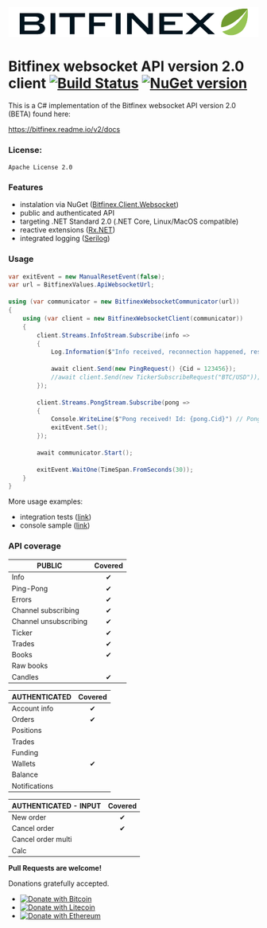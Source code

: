 ![Logo](bitfinex_logo.png)
# Bitfinex websocket API version 2.0 client [![Build Status](https://travis-ci.org/Marfusios/bitfinex-client-websocket.svg?branch=master)](https://travis-ci.org/Marfusios/bitfinex-client-websocket) [![NuGet version](https://badge.fury.io/nu/Bitfinex.Client.Websocket.svg)](https://badge.fury.io/nu/Bitfinex.Client.Websocket)

This is a C# implementation of the Bitfinex websocket API version 2.0 (BETA) found here:

https://bitfinex.readme.io/v2/docs

### License: 
    Apache License 2.0

### Features

* instalation via NuGet ([Bitfinex.Client.Websocket](https://www.nuget.org/packages/Bitfinex.Client.Websocket))
* public and authenticated API
* targeting .NET Standard 2.0 (.NET Core, Linux/MacOS compatible)
* reactive extensions ([Rx.NET](https://github.com/Reactive-Extensions/Rx.NET))
* integrated logging ([Serilog](https://serilog.net/))

### Usage

```csharp
var exitEvent = new ManualResetEvent(false);
var url = BitfinexValues.ApiWebsocketUrl;

using (var communicator = new BitfinexWebsocketCommunicator(url))
{
    using (var client = new BitfinexWebsocketClient(communicator))
    {
        client.Streams.InfoStream.Subscribe(info =>
        {
            Log.Information($"Info received, reconnection happened, resubscribing to streams");
            
            await client.Send(new PingRequest() {Cid = 123456});
            //await client.Send(new TickerSubscribeRequest("BTC/USD"));
        });

        client.Streams.PongStream.Subscribe(pong =>
        {
            Console.WriteLine($"Pong received! Id: {pong.Cid}") // Pong received! Id: 123456
            exitEvent.Set();
        });

        await communicator.Start();

        exitEvent.WaitOne(TimeSpan.FromSeconds(30));
    }
}
```

More usage examples:
* integration tests ([link](test_integration/Bitfinex.Client.Websocket.Tests.Integration))
* console sample ([link](test_integration/Bitfinex.Client.Websocket.Sample/Program.cs))

### API coverage

| PUBLIC                 |    Covered     |  
|------------------------|:--------------:|
| Info                   |  ✔            |
| Ping-Pong              |  ✔            |
| Errors                 |  ✔            |
| Channel subscribing    |  ✔            |
| Channel unsubscribing  |  ✔            |
| Ticker                 |  ✔            |
| Trades                 |  ✔            |
| Books                  |  ✔            |
| Raw books              |                |
| Candles                |  ✔            |

| AUTHENTICATED          |    Covered     |  
|------------------------|:--------------:|
| Account info           |  ✔            |
| Orders                 |  ✔            |
| Positions              |                |
| Trades                 |                |
| Funding                |                |
| Wallets                |  ✔            |
| Balance                |                |
| Notifications          |                |

| AUTHENTICATED - INPUT  |    Covered     |  
|------------------------|:--------------:|
| New order              |  ✔            |
| Cancel order           |  ✔            |
| Cancel order multi     |                |
| Calc                   |                |

**Pull Requests are welcome!**

Donations gratefully accepted.
* [![Donate with Bitcoin](https://en.cryptobadges.io/badge/small/1HfxKZhvm68qK3gE8bJAdDBWkcZ2AFs9pw)](https://en.cryptobadges.io/donate/1HfxKZhvm68qK3gE8bJAdDBWkcZ2AFs9pw)
* [![Donate with Litecoin](https://en.cryptobadges.io/badge/small/LftdENE8DTbLpV6RZLKLdzYzVU82E6dz4W)](https://en.cryptobadges.io/donate/LftdENE8DTbLpV6RZLKLdzYzVU82E6dz4W)
* [![Donate with Ethereum](https://en.cryptobadges.io/badge/small/0xb9637c56b307f24372cdcebd208c0679d4e48a47)](https://en.cryptobadges.io/donate/0xb9637c56b307f24372cdcebd208c0679d4e48a47)